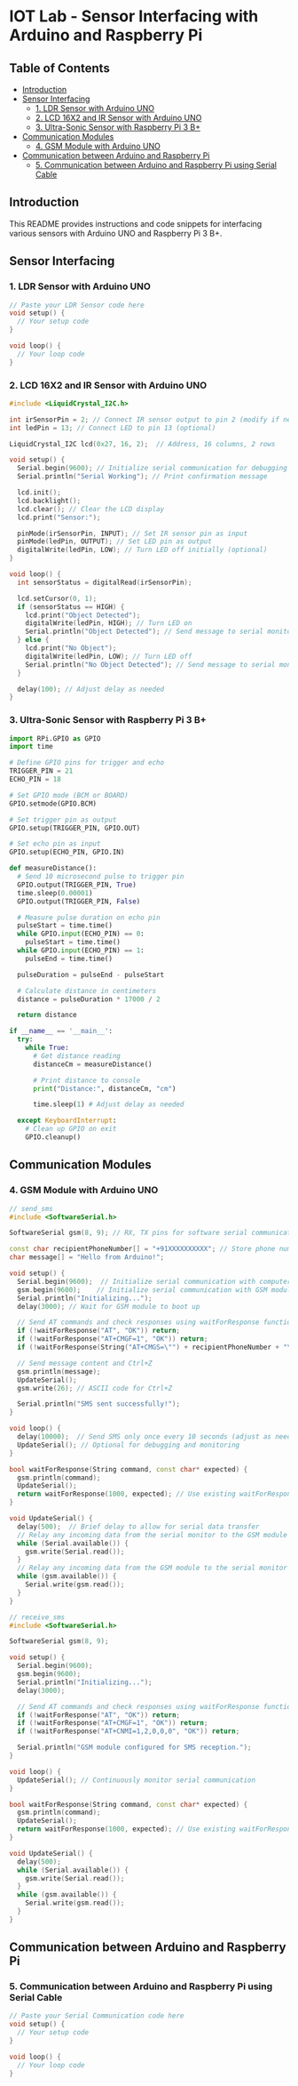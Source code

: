 # IOT Lab - Sensor Interfacing with Arduino and Raspberry Pi

## Table of Contents
- [Introduction](#introduction)
- [Sensor Interfacing](#sensor-interfacing)
  - [1. LDR Sensor with Arduino UNO](#1-ldr-sensor-with-arduino-uno)
  - [2. LCD 16X2 and IR Sensor with Arduino UNO](#2-lcd-16x2-and-ir-sensor-with-arduino-uno)
  - [3. Ultra-Sonic Sensor with Raspberry Pi 3 B+](#3-ultra-sonic-sensor-with-raspberry-pi-3-b)
- [Communication Modules](#communication-modules)
  - [4. GSM Module with Arduino UNO](#4-gsm-module-with-arduino-uno)
- [Communication between Arduino and Raspberry Pi](#communication-between-arduino-and-raspberry-pi)
  - [5. Communication between Arduino and Raspberry Pi using Serial Cable](#5-communication-between-arduino-and-raspberry-pi-using-serial-cable)

## Introduction

This README provides instructions and code snippets for interfacing various sensors with Arduino UNO and Raspberry Pi 3 B+.

## Sensor Interfacing

### 1. LDR Sensor with Arduino UNO

```cpp
// Paste your LDR Sensor code here
void setup() {
  // Your setup code
}

void loop() {
  // Your loop code
}
```

### 2. LCD 16X2 and IR Sensor with Arduino UNO

```cpp
#include <LiquidCrystal_I2C.h> 

int irSensorPin = 2; // Connect IR sensor output to pin 2 (modify if needed)
int ledPin = 13; // Connect LED to pin 13 (optional)

LiquidCrystal_I2C lcd(0x27, 16, 2);  // Address, 16 columns, 2 rows

void setup() {
  Serial.begin(9600); // Initialize serial communication for debugging
  Serial.println("Serial Working"); // Print confirmation message

  lcd.init();
  lcd.backlight();
  lcd.clear(); // Clear the LCD display
  lcd.print("Sensor:");

  pinMode(irSensorPin, INPUT); // Set IR sensor pin as input
  pinMode(ledPin, OUTPUT); // Set LED pin as output
  digitalWrite(ledPin, LOW); // Turn LED off initially (optional)
}

void loop() {
  int sensorStatus = digitalRead(irSensorPin);

  lcd.setCursor(0, 1);
  if (sensorStatus == HIGH) {
    lcd.print("Object Detected");
    digitalWrite(ledPin, HIGH); // Turn LED on
    Serial.println("Object Detected"); // Send message to serial monitor
  } else {
    lcd.print("No Object");
    digitalWrite(ledPin, LOW); // Turn LED off
    Serial.println("No Object Detected"); // Send message to serial monitor
  }

  delay(100); // Adjust delay as needed
}
```

### 3. Ultra-Sonic Sensor with Raspberry Pi 3 B+

```python
import RPi.GPIO as GPIO
import time

# Define GPIO pins for trigger and echo
TRIGGER_PIN = 21
ECHO_PIN = 18

# Set GPIO mode (BCM or BOARD)
GPIO.setmode(GPIO.BCM)

# Set trigger pin as output
GPIO.setup(TRIGGER_PIN, GPIO.OUT)

# Set echo pin as input
GPIO.setup(ECHO_PIN, GPIO.IN)

def measureDistance():
  # Send 10 microsecond pulse to trigger pin
  GPIO.output(TRIGGER_PIN, True)
  time.sleep(0.00001)
  GPIO.output(TRIGGER_PIN, False)

  # Measure pulse duration on echo pin
  pulseStart = time.time()
  while GPIO.input(ECHO_PIN) == 0:
    pulseStart = time.time()
  while GPIO.input(ECHO_PIN) == 1:
    pulseEnd = time.time()

  pulseDuration = pulseEnd - pulseStart

  # Calculate distance in centimeters
  distance = pulseDuration * 17000 / 2

  return distance

if __name__ == '__main__':
  try:
    while True:
      # Get distance reading
      distanceCm = measureDistance()

      # Print distance to console
      print("Distance:", distanceCm, "cm")

      time.sleep(1) # Adjust delay as needed

  except KeyboardInterrupt:
    # Clean up GPIO on exit
    GPIO.cleanup()
```

## Communication Modules

### 4. GSM Module with Arduino UNO

```cpp
// send_sms
#include <SoftwareSerial.h>

SoftwareSerial gsm(8, 9); // RX, TX pins for software serial communication

const char recipientPhoneNumber[] = "+91XXXXXXXXXX"; // Store phone number as a variable
char message[] = "Hello from Arduino!";

void setup() {
  Serial.begin(9600);  // Initialize serial communication with computer (for debugging)
  gsm.begin(9600);    // Initialize serial communication with GSM module
  Serial.println("Initializing...");
  delay(3000); // Wait for GSM module to boot up

  // Send AT commands and check responses using waitForResponse function
  if (!waitForResponse("AT", "OK")) return;
  if (!waitForResponse("AT+CMGF=1", "OK")) return;
  if (!waitForResponse(String("AT+CMGS=\"") + recipientPhoneNumber + "\""), ">")) return;

  // Send message content and Ctrl+Z
  gsm.println(message);
  UpdateSerial();
  gsm.write(26); // ASCII code for Ctrl+Z

  Serial.println("SMS sent successfully!");
}

void loop() {
  delay(10000);  // Send SMS only once every 10 seconds (adjust as needed)
  UpdateSerial(); // Optional for debugging and monitoring
}

bool waitForResponse(String command, const char* expected) {
  gsm.println(command);
  UpdateSerial();
  return waitForResponse(1000, expected); // Use existing waitForResponse function
}

void UpdateSerial() {
  delay(500);  // Brief delay to allow for serial data transfer
  // Relay any incoming data from the serial monitor to the GSM module
  while (Serial.available()) {
    gsm.write(Serial.read());
  }
  // Relay any incoming data from the GSM module to the serial monitor
  while (gsm.available()) {
    Serial.write(gsm.read());
  }
}
```

```cpp
// receive_sms
#include <SoftwareSerial.h>

SoftwareSerial gsm(8, 9); 

void setup() {
  Serial.begin(9600);
  gsm.begin(9600);
  Serial.println("Initializing...");
  delay(3000);

  // Send AT commands and check responses using waitForResponse function
  if (!waitForResponse("AT", "OK")) return;
  if (!waitForResponse("AT+CMGF=1", "OK")) return;
  if (!waitForResponse("AT+CNMI=1,2,0,0,0", "OK")) return;

  Serial.println("GSM module configured for SMS reception.");
}

void loop() {
  UpdateSerial(); // Continuously monitor serial communication
}

bool waitForResponse(String command, const char* expected) {
  gsm.println(command);
  UpdateSerial(); 
  return waitForResponse(1000, expected); // Use existing waitForResponse function
}

void UpdateSerial() {
  delay(500);
  while (Serial.available()) {
    gsm.write(Serial.read());
  }
  while (gsm.available()) {
    Serial.write(gsm.read());
  }
}
```

## Communication between Arduino and Raspberry Pi

### 5. Communication between Arduino and Raspberry Pi using Serial Cable

```cpp
// Paste your Serial Communication code here
void setup() {
  // Your setup code
}

void loop() {
  // Your loop code
}
```